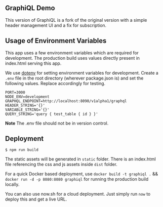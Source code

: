 ## GraphiQL Demo

This version of GraphiQL is a fork of the original version with a simple header management UI and a fix for subscription.

## Usage of Environment Variables

This app uses a few environment variables which are required for development. The production build uses values directly present in index.html serving this app.

We use [dotenv](https://github.com/motdotla/dotenv) for setting environment variables for development. Create a `.env` file in the root directory (wherever package.json is) and set the following values. Replace accordingly for testing.

```
PORT=3000
NODE_ENV=development
GRAPHQL_ENDPOINT=http://localhost:8090/v1alpha1/graphql
HEADER_STRING='{}'
VARIABLE_STRING='{}'
QUERY_STRING='query { test_table { id } }'
```

**Note**
The .env file should not be in version control.

## Deployment

```
$ npm run build
```

The static assets will be generated in `static` folder. There is an index.html file referencing the css and js assets inside `dist` folder.

For a quick Docker based deployment, use `docker build -t graphiql .` && `docker run -d -p 8080:8080 graphiql` for running the production build locally.

You can also use now.sh for a cloud deployment. Just simply run `now` to deploy this and get a live URL.

